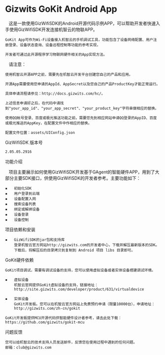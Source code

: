 Gizwits GoKit Android App
==============================

    这是一款使用GizWifiSDK的Android开源代码示例APP，可以帮助开发者快速入手使用GizWifiSDK开发连接机智云的物联APP。
    
    GoKit App可作为Wi-Fi设备接入机智云的手机调试工具，功能包含了设备网络配置、用户注册登录、设备状态查询、设备远程控制等功能的参考实现，
    
    开发者可通过此开源程序学习物联网硬件相关的App实现方法。

    请注意：
    
    使用机智云开源APP之前，需要先在机智云开发平台创建您自己的产品和应用。

    开源App需要使用您申请的AppId、AppSecret以及您自己的产品ProductKey才能正常运行。

    具体申请流程请参见：http://docs.gizwits.com/hc/。

    上述信息申请好之后，在代码中请找到"your_app_id"、"your_app_secret"、"your_product_key"字符串做相应的替换。

    使用QQ帐号登录、百度或极光推送功能之前，需要您先到相应网站申请QQ登录的AppID、百度或极光推送的AppKey，在配置文件中作相应的替换。

    配置文件位置：assets/UIConfig.json


GizWifiSDK 版本号

    2.05.05.2916


功能介绍
    
    项目主要展示如何使用GizWifiSDK开发基于GAgent的智能硬件APP，用到了大部分主要SDK接口，供使用GizWifiSDK的开发者参考。主要功能如下：

    ▪	初始化SDK
    ▪   用户登录到云端
    ▪	设备配置入网
    ▪	搜索设备列表
    ▪	绑定或解绑设备
    ▪	设备登录
    ▪	设备控制


项目依赖和安装

    ▪	GizWifiSDK的jar包和支持库
        登录机智云官方网站http://gizwits.com的开发者中心，下载并解压最新版本的SDK。
        下载后，将解压后的目录拷贝到复制到 Android 项目 libs 目录即可。



GoKit硬件依赖

    GoKit项目调试，需要有调试设备的支持，您可以使用虚拟设备或者实体设备搭建调试环境。

    ▪	虚拟设备
        机智云官网提供GoKit虚拟设备的支持，链接地址：
        http://site.gizwits.com/developer/product/631/virtualdevice

    ▪	实体设备
        GoKit开发板。您可以在机智云官方网站上免费预约申请（限量10000台），申请地址：
        http://gizwits.com/zh-cn/gokit

    GoKit开发板提供MCU开源代码供智能硬件设计者参考，请去此处下载：https://github.com/gizwits/gokit-mcu



问题反馈

    您可以给机智云的技术支持人员发送邮件，反馈您在使用过程中遇到的任何问题。
    邮箱：club@gizwits.com
